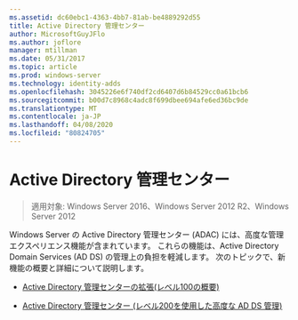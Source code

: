 ```yaml
---
ms.assetid: dc60ebc1-4363-4bb7-81ab-be4889292d55
title: Active Directory 管理センター
author: MicrosoftGuyJFlo
ms.author: joflore
manager: mtillman
ms.date: 05/31/2017
ms.topic: article
ms.prod: windows-server
ms.technology: identity-adds
ms.openlocfilehash: 3045226e6f740df2cd6407d6b84529cc0a61bcb6
ms.sourcegitcommit: b00d7c8968c4adc8f699dbee694afe6ed36bc9de
ms.translationtype: MT
ms.contentlocale: ja-JP
ms.lasthandoff: 04/08/2020
ms.locfileid: "80824705"
---
```

# <a name="active-directory-administrative-center"></a>Active Directory 管理センター

>適用対象: Windows Server 2016、Windows Server 2012 R2、Windows Server 2012

Windows Server の Active Directory 管理センター (ADAC) には、高度な管理エクスペリエンス機能が含まれています。 これらの機能は、Active Directory Domain Services (AD DS) の管理上の負担を軽減します。 次のトピックで、新機能の概要と詳細について説明します。  
  
-   [Active Directory 管理センターの拡張&#40;レベル100の概要&#41;](../../../ad-ds/get-started/adac/Introduction-to-Active-Directory-Administrative-Center-Enhancements--Level-100-.md)  
  
-   [Active Directory 管理センター &#40;レベル200を使用した高度な AD DS 管理&#41;](../../../ad-ds/get-started/adac/Advanced-AD-DS-Management-Using-Active-Directory-Administrative-Center--Level-200-.md)  
  


